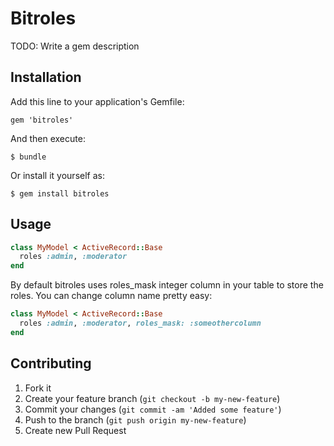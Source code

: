 # Bitroles

TODO: Write a gem description

## Installation

Add this line to your application's Gemfile:

    gem 'bitroles'

And then execute:

    $ bundle

Or install it yourself as:

    $ gem install bitroles

## Usage

```ruby
class MyModel < ActiveRecord::Base
  roles :admin, :moderator
end
```
By default bitroles uses roles_mask integer column in your table to store the roles. You can change column name pretty
easy:

```ruby
class MyModel < ActiveRecord::Base
  roles :admin, :moderator, roles_mask: :someothercolumn
end
```

## Contributing

1. Fork it
2. Create your feature branch (`git checkout -b my-new-feature`)
3. Commit your changes (`git commit -am 'Added some feature'`)
4. Push to the branch (`git push origin my-new-feature`)
5. Create new Pull Request
